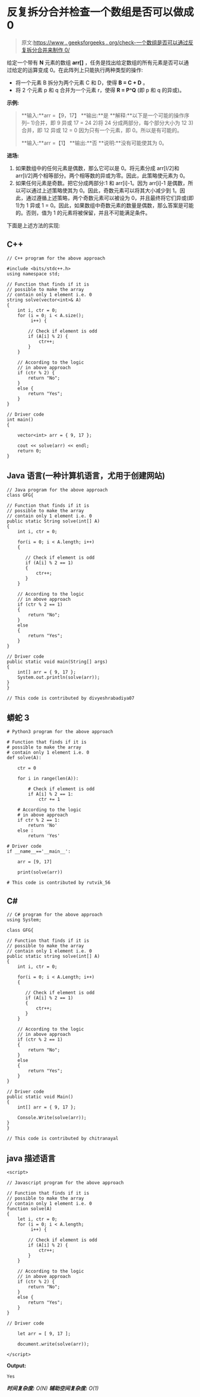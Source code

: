 # 反复拆分合并检查一个数组是否可以做成 0

> 原文:[https://www . geeksforgeeks . org/check-一个数组是否可以通过反复拆分合并来制作 0/](https://www.geeksforgeeks.org/check-whether-an-array-can-be-made-0-by-splitting-and-merging-repeatedly/)

给定一个带有 **N** 元素的数组 **arr[]** ，任务是找出给定数组的所有元素是否可以通过给定的运算变成 0。在此阵列上只能执行两种类型的操作:

*   将一个元素 B 拆分为两个元素 C 和 D，使得 **B = C + D** 。
*   将 2 个元素 p 和 q 合并为一个元素 r，使得 **R = P^Q** (即 p 和 q 的异或)。

**示例:**

> **输入:**arr =【9，17】
> **输出:**是
> **解释:**以下是一个可能的操作序列–
> 1)合并，即 9 异或 17 = 24
> 2)将 24 分成两部分，每个部分大小为 12
> 3)合并，即 12 异或 12 = 0
> 因为只有一个元素，即 0。所以是有可能的。
> 
> **输入:**arr =【1】
> **输出:**否
> **说明:**没有可能使其为 0。

**进场:**

1.  如果数组中的任何元素是偶数，那么它可以是 0。将元素分成 arr[I/2]和 arr[I/2]两个相等部分。两个相等数的异或为零。因此，此策略使元素为 0。
2.  如果任何元素是奇数。把它分成两部分:1 和 arr[i]-1。因为 arr[i]-1 是偶数，所以可以通过上述策略使其为 0。因此，奇数元素可以将其大小减少到 1。因此，通过遵循上述策略，两个奇数元素可以被设为 0，并且最终将它们异或(即 1)为 1 异或 1 = 0。因此，如果数组中奇数元素的数量是偶数，那么答案是可能的。否则，值为 1 的元素将被保留，并且不可能满足条件。

下面是上述方法的实现:

## C++

```
// C++ program for the above approach

#include <bits/stdc++.h>
using namespace std;

// Function that finds if it is
// possible to make the array
// contain only 1 element i.e. 0
string solve(vector<int>& A)
{
    int i, ctr = 0;
    for (i = 0; i < A.size();
         i++) {

        // Check if element is odd
        if (A[i] % 2) {
            ctr++;
        }
    }

    // According to the logic
    // in above approach
    if (ctr % 2) {
        return "No";
    }
    else {
        return "Yes";
    }
}

// Driver code
int main()
{

    vector<int> arr = { 9, 17 };

    cout << solve(arr) << endl;
    return 0;
}
```

## Java 语言(一种计算机语言，尤用于创建网站)

```
// Java program for the above approach
class GFG{

// Function that finds if it is
// possible to make the array
// contain only 1 element i.e. 0
public static String solve(int[] A)
{
    int i, ctr = 0;

    for(i = 0; i < A.length; i++)
    {

       // Check if element is odd
       if (A[i] % 2 == 1)
       {
           ctr++;
       }
    }

    // According to the logic
    // in above approach
    if (ctr % 2 == 1)
    {
        return "No";
    }
    else
    {
        return "Yes";
    }
}

// Driver code   
public static void main(String[] args)
{
    int[] arr = { 9, 17 };
    System.out.println(solve(arr));
}
}

// This code is contributed by divyeshrabadiya07
```

## 蟒蛇 3

```
# Python3 program for the above approach

# Function that finds if it is
# possible to make the array
# contain only 1 element i.e. 0
def solve(A):

    ctr = 0

    for i in range(len(A)):

        # Check if element is odd
        if A[i] % 2 == 1:
            ctr += 1

    # According to the logic
    # in above approach
    if ctr % 2 == 1:
        return 'No'
    else :
        return 'Yes'

# Driver code
if __name__=='__main__':

    arr = [9, 17]

    print(solve(arr))

# This code is contributed by rutvik_56
```

## C#

```
// C# program for the above approach
using System;

class GFG{

// Function that finds if it is
// possible to make the array
// contain only 1 element i.e. 0
public static string solve(int[] A)
{
    int i, ctr = 0;

    for(i = 0; i < A.Length; i++)
    {

       // Check if element is odd
       if (A[i] % 2 == 1)
       {
           ctr++;
       }
    }

    // According to the logic
    // in above approach
    if (ctr % 2 == 1)
    {
        return "No";
    }
    else
    {
        return "Yes";
    }
}

// Driver code
public static void Main()
{
    int[] arr = { 9, 17 };

    Console.Write(solve(arr));
}
}

// This code is contributed by chitranayal
```

## java 描述语言

```
<script>

// Javascript program for the above approach

// Function that finds if it is
// possible to make the array
// contain only 1 element i.e. 0
function solve(A)
{
    let i, ctr = 0;
    for (i = 0; i < A.length;
         i++) {

        // Check if element is odd
        if (A[i] % 2) {
            ctr++;
        }
    }

    // According to the logic
    // in above approach
    if (ctr % 2) {
        return "No";
    }
    else {
        return "Yes";
    }
}

// Driver code

    let arr = [ 9, 17 ];

    document.write(solve(arr));

</script>
```

**Output:** 

```
Yes
```

***时间复杂度:** O(N)*
***辅助空间复杂度:** O(1)*